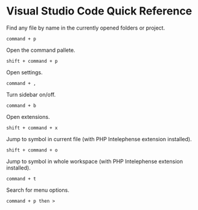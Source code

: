 # Visual Studio Code Quick Reference

Find any file by name in the currently opened folders or project.

    command + p

Open the command pallete.

    shift + command + p

Open settings.

    command + ,

Turn sidebar on/off.

    command + b

Open extensions.

    shift + command + x

Jump to symbol in current file (with PHP Intelephense extension installed).

    shift + command + o

Jump to symbol in whole workspace (with PHP Intelephense extension installed).

    command + t

Search for menu options.

    command + p then >
